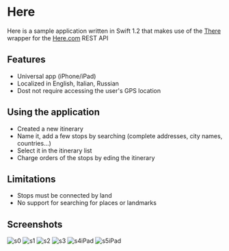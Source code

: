 # Here
Here is a sample application written in Swift 1.2 that makes use of the [There](https://github.com/blender/there) wrapper for the [Here.com](https://developer.here.com/rest-apis) REST API

## Features
- Universal app (iPhone/iPad)
- Localized in English, Italian, Russian
- Dost not require accessing the user's GPS location

## Using the application
- Created a new itinerary
- Name it, add a few stops by searching (complete addresses, city names, countries...)
- Select it in the itinerary list
- Charge orders of the stops by eding the itinerary

## Limitations
- Stops must be connected by land
- No support for searching for places or landmarks

## Screenshots
![s0](http://i.imgur.com/S9kd7MDl.png)
![s1](http://i.imgur.com/qEDkGXLl.png)
![s2](http://i.imgur.com/goS3Udel.png)
![s3](http://i.imgur.com/dgwtjeil.png)
![s4iPad](http://i.imgur.com/Zx9FnB0l.png)
![s5iPad](http://i.imgur.com/QA5CWB6l.jpg)
